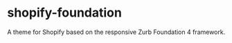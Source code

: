 shopify-foundation
==================

A theme for Shopify based on the responsive Zurb Foundation 4 framework.
